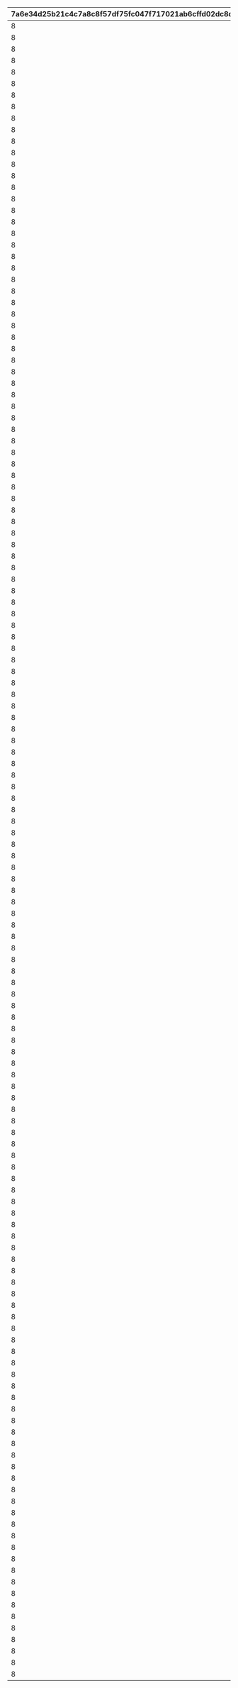 |7a6e34d25b21c4c7a8c8f57df75fc047f717021ab6cffd02dc8dd3c43c061397|3e158d220ea6da6f776bec8789a0db6cf1d3684a73f6f87376e4d61edd47e9e4|847d7b01d2bd5d0b99ce8dfd063340ead6957d242389c68d7f175eb2683f1395|df4cca9e57f27be118e1923e1ddc2afc47f46e4a52938cd14ffcfbe5cb142ec1|615330466b9f3ec45689e8b675a26ba799787047aed895f9ac64b58329a67c2a|5081dd8913ef575f35dfe4481cd2eac156730ce83cbef3a649125d99f310446a|4939490820dba9a2b8908aecda80d44a70e3ad507668334534d10c504a85aff0|75e772b1825790bfcefbca987746d5d78671609c121aa8013edc2329759aedab|9f614ccd86bdd703f38c9a027f8ed0d64a6a989af728d9de418cf266c57d1f5e|9cb0c7de1fca0443ffd80eb9e24562d607be5552d904933b6e4d6c9984c5ea97|3acf987f0a84d54025a48966bf66c3e6b048084ccef17291d2c0efb259b4a8a9|91402431d4a87880c44f91c408702341fb2ccafc2d3e9fc912aedb6371f89773|c2e0c610e507ef5b2e5c33e3c0d053d4530e7d1e9508a94298090fadec963fdf|43a4b7e0800cd3e2d251d7f978708832e0e39702addbf55317758b679fedfc88|d688ceab4ca069d4738f2c2ec54893bf5ea3cc8cbc7dcb5257ae48ba33917acf|601f79023b0e68aa8b821c6eaf6024247a272f3f6bc04f90f575e78d7d0c7748|
| --- | --- | --- | --- | --- | --- | --- | --- | --- | --- | --- | --- | --- | --- | --- | --- |
|8|90008|94002|12|400|200|91002|2|50|2|10|25021|2|1001001|25011|500000|
|8|90008|94002|12|400|200|91002|2|50|2|10|25021|2|1001002|25012|500000|
|8|90008|94002|12|400|200|91002|2|50|2|10|25021|2|1001003|25013|500000|
|8|90008|94002|12|400|200|91002|2|50|2|10|25021|2|1001004|25014|500000|
|8|90008|94002|12|400|200|91002|2|50|2|10|25021|2|1001005|25015|500000|
|8|90008|94002|12|400|200|91002|2|50|2|10|25021|2|1001006|25011|500000|
|8|90008|94002|12|400|200|91002|2|50|2|10|25021|2|1001007|25012|500000|
|8|90008|94002|12|400|200|91002|2|50|2|10|25021|2|1001008|25013|500000|
|8|90008|94002|12|400|200|91002|2|50|2|10|25021|2|1001009|25014|500000|
|8|90008|94002|12|400|200|91002|2|10|2|10|25001|2|1001010|25015|500000|
|8|90008|94002|12|400|200|91002|2|50|2|10|25021|2|1001011|25011|500000|
|8|90008|94002|12|400|200|91002|2|50|2|10|25021|2|1001012|25012|500000|
|8|90008|94002|12|400|200|91002|2|50|2|10|25021|2|1001013|25013|500000|
|8|90008|94002|12|400|200|91002|2|50|2|10|25021|2|1001014|25014|500000|
|8|90008|94002|12|400|200|91002|2|50|2|10|25021|2|1001015|25015|500000|
|8|90008|94002|12|0|200|91002|2|50|0|10|25021|2|1001016|0|500000|
|8|90008|94002|12|0|200|91002|2|50|0|10|25021|2|1001017|0|500000|
|8|90008|94002|12|0|200|91002|2|50|0|10|25021|2|1001018|0|500000|
|8|90008|94002|12|400|200|91002|2|50|2|10|25021|2|1002001|25011|500000|
|8|90008|94002|12|400|200|91002|2|50|2|10|25021|2|1002002|25012|500000|
|8|90008|94002|12|400|200|91002|2|50|2|10|25021|2|1002003|25013|500000|
|8|90008|94002|12|400|200|91002|2|50|2|10|25021|2|1002004|25014|500000|
|8|90008|94002|12|400|200|91002|2|50|2|10|25021|2|1002005|25015|500000|
|8|90008|94002|12|400|200|91002|2|50|2|10|25021|2|1002006|25011|500000|
|8|90008|94002|12|400|200|91002|2|50|2|10|25021|2|1002007|25012|500000|
|8|90008|94002|12|400|200|91002|2|50|2|10|25021|2|1002008|25013|500000|
|8|90008|94002|12|400|200|91002|2|50|2|10|25021|2|1002009|25014|500000|
|8|90008|94002|12|400|200|91002|2|10|2|10|25001|2|1002010|25015|500000|
|8|90008|94002|12|400|200|91002|2|50|2|10|25021|2|1002011|25011|500000|
|8|90008|94002|12|400|200|91002|2|50|2|10|25021|2|1002012|25012|500000|
|8|90008|94002|12|400|200|91002|2|50|2|10|25021|2|1002013|25013|500000|
|8|90008|94002|12|400|200|91002|2|50|2|10|25021|2|1002014|25014|500000|
|8|90008|94002|12|400|200|91002|2|50|2|10|25021|2|1002015|25015|500000|
|8|90008|94002|12|0|200|91002|2|50|0|10|25021|2|1002016|0|500000|
|8|90008|94002|12|0|200|91002|2|50|0|10|25021|2|1002017|0|500000|
|8|90008|94002|12|0|200|91002|2|50|0|10|25021|2|1002018|0|500000|
|8|90008|94002|12|400|200|91002|2|50|2|10|25021|2|1003001|25011|500000|
|8|90008|94002|12|400|200|91002|2|50|2|10|25021|2|1003002|25012|500000|
|8|90008|94002|12|400|200|91002|2|50|2|10|25021|2|1003003|25013|500000|
|8|90008|94002|12|400|200|91002|2|50|2|10|25021|2|1003004|25014|500000|
|8|90008|94002|12|400|200|91002|2|50|2|10|25021|2|1003005|25015|500000|
|8|90008|94002|12|400|200|91002|2|50|2|10|25021|2|1003006|25011|500000|
|8|90008|94002|12|400|200|91002|2|50|2|10|25021|2|1003007|25012|500000|
|8|90008|94002|12|400|200|91002|2|50|2|10|25021|2|1003008|25013|500000|
|8|90008|94002|12|400|200|91002|2|50|2|10|25021|2|1003009|25014|500000|
|8|90008|94002|12|400|200|91002|2|10|2|10|25001|2|1003010|25015|500000|
|8|90008|94002|12|400|200|91002|2|50|2|10|25021|2|1003011|25011|500000|
|8|90008|94002|12|400|200|91002|2|50|2|10|25021|2|1003012|25012|500000|
|8|90008|94002|12|400|200|91002|2|50|2|10|25021|2|1003013|25013|500000|
|8|90008|94002|12|400|200|91002|2|50|2|10|25021|2|1003014|25014|500000|
|8|90008|94002|12|400|200|91002|2|50|2|10|25021|2|1003015|25015|500000|
|8|90008|94002|12|0|200|91002|2|50|0|10|25021|2|1003016|0|500000|
|8|90008|94002|12|0|200|91002|2|50|0|10|25021|2|1003017|0|500000|
|8|90008|94002|12|0|200|91002|2|50|0|10|25021|2|1003018|0|500000|
|8|90008|94002|12|400|200|91002|2|50|2|10|25021|2|1004001|25011|500000|
|8|90008|94002|12|400|200|91002|2|50|2|10|25021|2|1004002|25012|500000|
|8|90008|94002|12|400|200|91002|2|50|2|10|25021|2|1004003|25013|500000|
|8|90008|94002|12|400|200|91002|2|50|2|10|25021|2|1004004|25014|500000|
|8|90008|94002|12|400|200|91002|2|50|2|10|25021|2|1004005|25015|500000|
|8|90008|94002|12|400|200|91002|2|50|2|10|25021|2|1004006|25011|500000|
|8|90008|94002|12|400|200|91002|2|50|2|10|25021|2|1004007|25012|500000|
|8|90008|94002|12|400|200|91002|2|50|2|10|25021|2|1004008|25013|500000|
|8|90008|94002|12|400|200|91002|2|50|2|10|25021|2|1004009|25014|500000|
|8|90008|94002|12|400|200|91002|2|10|2|10|25001|2|1004010|25015|500000|
|8|90008|94002|12|400|200|91002|2|50|2|10|25021|2|1004011|25011|500000|
|8|90008|94002|12|400|200|91002|2|50|2|10|25021|2|1004012|25012|500000|
|8|90008|94002|12|400|200|91002|2|50|2|10|25021|2|1004013|25013|500000|
|8|90008|94002|12|400|200|91002|2|50|2|10|25021|2|1004014|25014|500000|
|8|90008|94002|12|400|200|91002|2|50|2|10|25021|2|1004015|25015|500000|
|8|90008|94002|12|0|200|91002|2|50|0|10|25021|2|1004016|0|500000|
|8|90008|94002|12|0|200|91002|2|50|0|10|25021|2|1004017|0|500000|
|8|90008|94002|12|0|200|91002|2|50|0|10|25021|2|1004018|0|500000|
|8|90008|94002|12|400|200|91002|2|50|2|10|25021|2|1005001|25011|500000|
|8|90008|94002|12|400|200|91002|2|50|2|10|25021|2|1005002|25012|500000|
|8|90008|94002|12|400|200|91002|2|50|2|10|25021|2|1005003|25013|500000|
|8|90008|94002|12|400|200|91002|2|50|2|10|25021|2|1005004|25014|500000|
|8|90008|94002|12|400|200|91002|2|50|2|10|25021|2|1005005|25015|500000|
|8|90008|94002|12|400|200|91002|2|50|2|10|25021|2|1005006|25011|500000|
|8|90008|94002|12|400|200|91002|2|50|2|10|25021|2|1005007|25012|500000|
|8|90008|94002|12|400|200|91002|2|50|2|10|25021|2|1005008|25013|500000|
|8|90008|94002|12|400|200|91002|2|50|2|10|25021|2|1005009|25014|500000|
|8|90008|94002|12|400|200|91002|2|10|2|10|25001|2|1005010|25015|500000|
|8|90008|94002|12|400|200|91002|2|50|2|10|25021|2|1005011|25011|500000|
|8|90008|94002|12|400|200|91002|2|50|2|10|25021|2|1005012|25012|500000|
|8|90008|94002|12|400|200|91002|2|50|2|10|25021|2|1005013|25013|500000|
|8|90008|94002|12|400|200|91002|2|50|2|10|25021|2|1005014|25014|500000|
|8|90008|94002|12|400|200|91002|2|50|2|10|25021|2|1005015|25015|500000|
|8|90008|94002|12|0|200|91002|2|50|0|10|25021|2|1005016|0|500000|
|8|90008|94002|12|0|200|91002|2|50|0|10|25021|2|1005017|0|500000|
|8|90008|94002|12|0|200|91002|2|50|0|10|25021|2|1005018|0|500000|
|8|90008|94002|12|400|200|91002|2|50|2|10|25021|2|1006001|25011|500000|
|8|90008|94002|12|400|200|91002|2|50|2|10|25021|2|1006002|25012|500000|
|8|90008|94002|12|400|200|91002|2|50|2|10|25021|2|1006003|25013|500000|
|8|90008|94002|12|400|200|91002|2|50|2|10|25021|2|1006004|25014|500000|
|8|90008|94002|12|400|200|91002|2|50|2|10|25021|2|1006005|25015|500000|
|8|90008|94002|12|400|200|91002|2|50|2|10|25021|2|1006006|25011|500000|
|8|90008|94002|12|400|200|91002|2|50|2|10|25021|2|1006007|25012|500000|
|8|90008|94002|12|400|200|91002|2|50|2|10|25021|2|1006008|25013|500000|
|8|90008|94002|12|400|200|91002|2|50|2|10|25021|2|1006009|25014|500000|
|8|90008|94002|12|400|200|91002|2|10|2|10|25001|2|1006010|25015|500000|
|8|90008|94002|12|400|200|91002|2|50|2|10|25021|2|1006011|25011|500000|
|8|90008|94002|12|400|200|91002|2|50|2|10|25021|2|1006012|25012|500000|
|8|90008|94002|12|400|200|91002|2|50|2|10|25021|2|1006013|25013|500000|
|8|90008|94002|12|400|200|91002|2|50|2|10|25021|2|1006014|25014|500000|
|8|90008|94002|12|400|200|91002|2|50|2|10|25021|2|1006015|25015|500000|
|8|90008|94002|12|0|200|91002|2|50|0|10|25021|2|1006016|0|500000|
|8|90008|94002|12|0|200|91002|2|50|0|10|25021|2|1006017|0|500000|
|8|90008|94002|12|0|200|91002|2|50|0|10|25021|2|1006018|0|500000|
|8|90008|94002|12|400|200|91002|2|50|2|10|25021|2|1007001|25011|500000|
|8|90008|94002|12|400|200|91002|2|50|2|10|25021|2|1007002|25012|500000|
|8|90008|94002|12|400|200|91002|2|50|2|10|25021|2|1007003|25013|500000|
|8|90008|94002|12|400|200|91002|2|50|2|10|25021|2|1007004|25014|500000|
|8|90008|94002|12|400|200|91002|2|50|2|10|25021|2|1007005|25015|500000|
|8|90008|94002|12|400|200|91002|2|50|2|10|25021|2|1007006|25011|500000|
|8|90008|94002|12|400|200|91002|2|50|2|10|25021|2|1007007|25012|500000|
|8|90008|94002|12|400|200|91002|2|50|2|10|25021|2|1007008|25013|500000|
|8|90008|94002|12|400|200|91002|2|50|2|10|25021|2|1007009|25014|500000|
|8|90008|94002|12|400|200|91002|2|10|2|10|25001|2|1007010|25015|500000|
|8|90008|94002|12|400|200|91002|2|50|2|10|25021|2|1007011|25011|500000|
|8|90008|94002|12|400|200|91002|2|50|2|10|25021|2|1007012|25012|500000|
|8|90008|94002|12|400|200|91002|2|50|2|10|25021|2|1007013|25013|500000|
|8|90008|94002|12|400|200|91002|2|50|2|10|25021|2|1007014|25014|500000|
|8|90008|94002|12|400|200|91002|2|50|2|10|25021|2|1007015|25015|500000|
|8|90008|94002|12|0|200|91002|2|50|0|10|25021|2|1007016|0|500000|
|8|90008|94002|12|0|200|91002|2|50|0|10|25021|2|1007017|0|500000|
|8|90008|94002|12|0|200|91002|2|50|0|10|25021|2|1007018|0|500000|
|8|90008|94002|12|400|200|91002|2|50|2|10|25021|2|1008001|25011|500000|
|8|90008|94002|12|400|200|91002|2|50|2|10|25021|2|1008002|25012|500000|
|8|90008|94002|12|400|200|91002|2|50|2|10|25021|2|1008003|25013|500000|
|8|90008|94002|12|400|200|91002|2|50|2|10|25021|2|1008004|25014|500000|
|8|90008|94002|12|400|200|91002|2|50|2|10|25021|2|1008005|25015|500000|
|8|90008|94002|12|400|200|91002|2|50|2|10|25021|2|1008006|25011|500000|
|8|90008|94002|12|400|200|91002|2|50|2|10|25021|2|1008007|25012|500000|
|8|90008|94002|12|400|200|91002|2|50|2|10|25021|2|1008008|25013|500000|
|8|90008|94002|12|400|200|91002|2|50|2|10|25021|2|1008009|25014|500000|
|8|90008|94002|12|400|200|91002|2|10|2|10|25001|2|1008010|25015|500000|
|8|90008|94002|12|400|200|91002|2|50|2|10|25021|2|1008011|25011|500000|
|8|90008|94002|12|400|200|91002|2|50|2|10|25021|2|1008012|25012|500000|
|8|90008|94002|12|400|200|91002|2|50|2|10|25021|2|1008013|25013|500000|
|8|90008|94002|12|400|200|91002|2|50|2|10|25021|2|1008014|25014|500000|
|8|90008|94002|12|400|200|91002|2|50|2|10|25021|2|1008015|25015|500000|
|8|90008|94002|12|0|200|91002|2|50|0|10|25021|2|1008016|0|500000|
|8|90008|94002|12|0|200|91002|2|50|0|10|25021|2|1008017|0|500000|
|8|90008|94002|12|0|200|91002|2|50|0|10|25021|2|1008018|0|500000|
